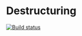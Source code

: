 # Destructuring

[![Build status](https://ci.appveyor.com/api/projects/status/qdkdt6aug8cqtx3j?svg=true)](https://ci.appveyor.com/project/Liaksej/advanced-destructuring)

